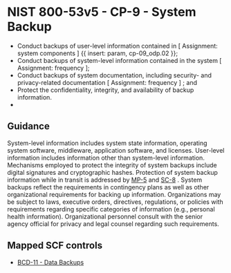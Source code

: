 # NIST 800-53v5 - CP-9 - System Backup
- Conduct backups of user-level information contained in \[ Assignment: system components \] {{ insert: param, cp-09_odp.02 }};
- Conduct backups of system-level information contained in the system \[ Assignment: frequency \];
- Conduct backups of system documentation, including security- and privacy-related documentation \[ Assignment: frequency \] ; and
- Protect the confidentiality, integrity, and availability of backup information.
-
## Guidance
System-level information includes system state information, operating system software, middleware, application software, and licenses. User-level information includes information other than system-level information. Mechanisms employed to protect the integrity of system backups include digital signatures and cryptographic hashes. Protection of system backup information while in transit is addressed by [MP-5](#mp-5) and [SC-8](#sc-8) . System backups reflect the requirements in contingency plans as well as other organizational requirements for backing up information. Organizations may be subject to laws, executive orders, directives, regulations, or policies with requirements regarding specific categories of information (e.g., personal health information). Organizational personnel consult with the senior agency official for privacy and legal counsel regarding such requirements.
## Mapped SCF controls
- [BCD-11 - Data Backups](../scf/bcd-11-databackups.md)